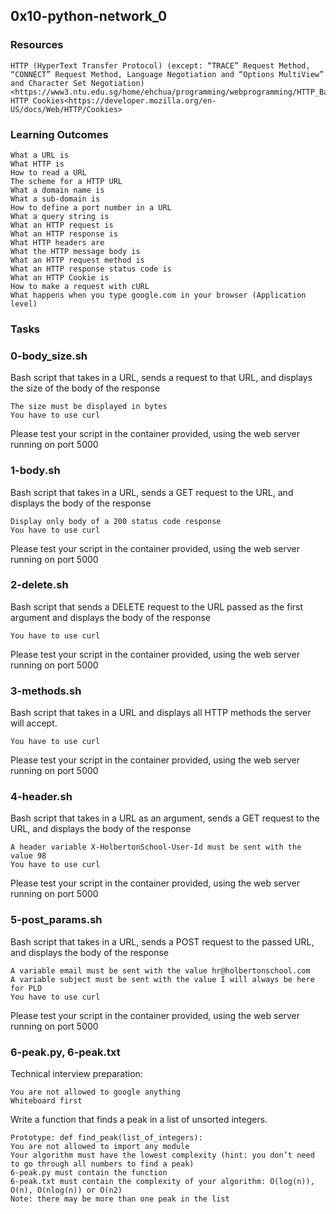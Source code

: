 ## **0x10-python-network_0**

### **Resources**

    HTTP (HyperText Transfer Protocol) (except: “TRACE” Request Method, “CONNECT” Request Method, Language Negotiation and “Options MultiView” and Character Set Negotiation)<https://www3.ntu.edu.sg/home/ehchua/programming/webprogramming/HTTP_Basics.html>
    HTTP Cookies<https://developer.mozilla.org/en-US/docs/Web/HTTP/Cookies>

### **Learning Outcomes**

    What a URL is
    What HTTP is
    How to read a URL
    The scheme for a HTTP URL
    What a domain name is
    What a sub-domain is
    How to define a port number in a URL
    What a query string is
    What an HTTP request is
    What an HTTP response is
    What HTTP headers are
    What the HTTP message body is
    What an HTTP request method is
    What an HTTP response status code is
    What an HTTP Cookie is
    How to make a request with cURL
    What happens when you type google.com in your browser (Application level)

### **Tasks**
### **0-body_size.sh**
Bash script that takes in a URL, sends a request to that URL, and displays the size of the body of the response

    The size must be displayed in bytes
    You have to use curl

Please test your script in the container provided, using the web server running on port 5000

### **1-body.sh**
Bash script that takes in a URL, sends a GET request to the URL, and displays the body of the response

    Display only body of a 200 status code response
    You have to use curl

Please test your script in the container provided, using the web server running on port 5000

### **2-delete.sh**
Bash script that sends a DELETE request to the URL passed as the first argument and displays the body of the response

    You have to use curl

Please test your script in the container provided, using the web server running on port 5000

### **3-methods.sh**
Bash script that takes in a URL and displays all HTTP methods the server will accept.

    You have to use curl

Please test your script in the container provided, using the web server running on port 5000

### **4-header.sh**
Bash script that takes in a URL as an argument, sends a GET request to the URL, and displays the body of the response

    A header variable X-HolbertonSchool-User-Id must be sent with the value 98
    You have to use curl

Please test your script in the container provided, using the web server running on port 5000

### **5-post_params.sh**
Bash script that takes in a URL, sends a POST request to the passed URL, and displays the body of the response

    A variable email must be sent with the value hr@holbertonschool.com
    A variable subject must be sent with the value I will always be here for PLD
    You have to use curl

Please test your script in the container provided, using the web server running on port 5000

### **6-peak.py, 6-peak.txt**
Technical interview preparation:

    You are not allowed to google anything
    Whiteboard first

Write a function that finds a peak in a list of unsorted integers.

    Prototype: def find_peak(list_of_integers):
    You are not allowed to import any module
    Your algorithm must have the lowest complexity (hint: you don’t need to go through all numbers to find a peak)
    6-peak.py must contain the function
    6-peak.txt must contain the complexity of your algorithm: O(log(n)), O(n), O(nlog(n)) or O(n2)
    Note: there may be more than one peak in the list
